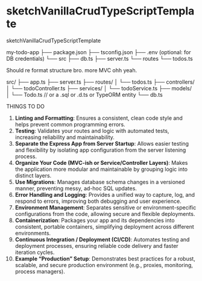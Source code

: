 # sketchVanillaCrudTypeScriptTemplate
sketchVanillaCrudTypeScriptTemplate


my-todo-app
├── package.json
├── tsconfig.json
├── .env            (optional: for DB credentials)
└── src
    ├── db.ts
    ├── server.ts
    └── routes
        └── todos.ts


Should re format structure bro. more MVC ohh yeah. 

src/
├── app.ts
├── server.ts
├── routes/
│   └── todos.ts
├── controllers/
│   └── todoController.ts
├── services/
│   └── todoService.ts
├── models/
│   └── Todo.ts        // or a .sql or .d.ts or TypeORM entity
└── db.ts



THINGS TO DO 
1. **Linting and Formatting**: Ensures a consistent, clean code style and helps prevent common programming errors.  
2. **Testing**: Validates your routes and logic with automated tests, increasing reliability and maintainability.  
3. **Separate the Express App from Server Startup**: Allows easier testing and flexibility by isolating app configuration from the server listening process.  
4. **Organize Your Code (MVC-ish or Service/Controller Layers)**: Makes the application more modular and maintainable by grouping logic into distinct layers.  
5. **Use Migrations**: Manages database schema changes in a versioned manner, preventing messy, ad-hoc SQL updates.  
6. **Error Handling and Logging**: Provides a unified way to capture, log, and respond to errors, improving both debugging and user experience.  
7. **Environment Management**: Separates sensitive or environment-specific configurations from the code, allowing secure and flexible deployments.  
8. **Containerization**: Packages your app and its dependencies into consistent, portable containers, simplifying deployment across different environments.  
9. **Continuous Integration / Deployment (CI/CD)**: Automates testing and deployment processes, ensuring reliable code delivery and faster iteration cycles.  
10. **Example “Production” Setup**: Demonstrates best practices for a robust, scalable, and secure production environment (e.g., proxies, monitoring, process managers).